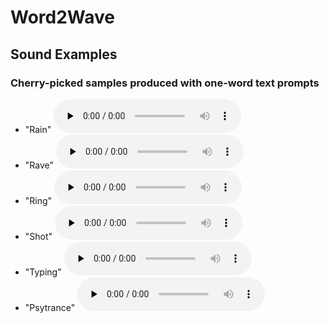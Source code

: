 # Word2Wave

## Sound Examples
 
### Cherry-picked samples produced with one-word text prompts 
- "Rain"
  <audio controls preload="none" src="{{ site.baseurl }}/assets/rain.wav"
 type="audio/wav"> </audio>
 - "Rave"
   <audio controls preload="none" src="{{ site.baseurl }}/assets/rave.wav"
 type="audio/wav"> </audio>
 - "Ring"
   <audio controls preload="none" src="{{ site.baseurl }}/assets/ring.wav"
 type="audio/wav"> </audio>
 - "Shot"
   <audio controls preload="none" src="{{ site.baseurl }}/assets/shot.wav"
 type="audio/wav"> </audio>
 - "Typing"
   <audio controls preload="none" src="{{ site.baseurl }}/assets/typing.wav"
 type="audio/wav"> </audio>
 - "Psytrance"
   <audio controls preload="none" src="{{ site.baseurl }}/assets/psytrance.wav"
 type="audio/wav"> </audio>

